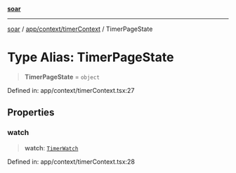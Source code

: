 [**soar**](../../../../README.md)

***

[soar](../../../../modules.md) / [app/context/timerContext](../README.md) / TimerPageState

# Type Alias: TimerPageState

> **TimerPageState** = `object`

Defined in: app/context/timerContext.tsx:27

## Properties

### watch

> **watch**: [`TimerWatch`](../interfaces/TimerWatch.md)

Defined in: app/context/timerContext.tsx:28
